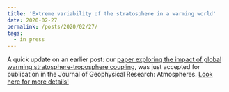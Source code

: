 ```yaml
---
title: 'Extreme variability of the stratosphere in a warming world'
date: 2020-02-27
permalink: /posts/2020/02/27/
tags:
  - in press
---
```


A quick update on an earlier post: our [paper exploring the impact of global warming stratosphere-troposphere coupling](https://edwinpgerber.github.io/files/ayarzaguena_etal-JGRA-2020.pdf), was just accepted for publication in the Journal of Geophysical Research: Atmospheres.  [Look here for more details!](https://edwinpgerber.github.io/posts/2019/12/27/)

